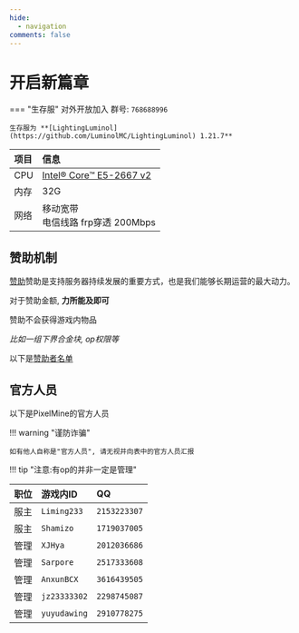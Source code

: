 ```yaml
---
hide:
  - navigation
comments: false
---
```


# 开启新篇章

=== "生存服"
    对外开放加入 群号: ``768688996``

    生存服为 **[LightingLuminol](https://github.com/LuminolMC/LightingLuminol) 1.21.7**

| 项目 | 信息                                                                                         |
| :--- | :------------------------------------------------------------------------------------------- |
| CPU  | [Intel® Core™ E5-2667 v2](https://www.intel.cn/content/www/cn/zh/products/sku/75273/intel-xeon-processor-e52667-v2-25m-cache-3-30-ghz/specifications.html "最大睿频频率 3.30GHz 16核") |
| 内存 | 32G |
| 网络 | 移动宽带<br />电信线路 frp穿透 200Mbps                                                          |                                                        |

## 赞助机制

[赞助](sponsors.md)赞助是支持服务器持续发展的重要方式，也是我们能够长期运营的最大动力。

对于赞助金额, **力所能及即可**

赞助不会获得游戏内物品

*比如一组下界合金块, op权限等*

以下是[赞助者名单](sponsors.md)

## 官方人员

以下是PixelMine的官方人员

!!! warning "谨防诈骗"

    如有他人自称是"官方人员", 请无视并向表中的官方人员汇报
!!! tip "注意:有op的并非一定是管理"    

| 职位               | 游戏内ID       | QQ          |
| :----------------- | :------------- | :---------- |
| 服主       | `Liming233`    | `2153223307`|
| 服主       | `Shamizo`      | `1719037005`|
| 管理               | `XJHya`        | `2012036686`|
| 管理               | `Sarpore`   | `2517333608`|
| 管理               | `AnxunBCX`   | `3616439505`|
| 管理               | `jz23333302`   | `2298745087`|
| 管理               | `yuyudawing`   | `2910778275`|
